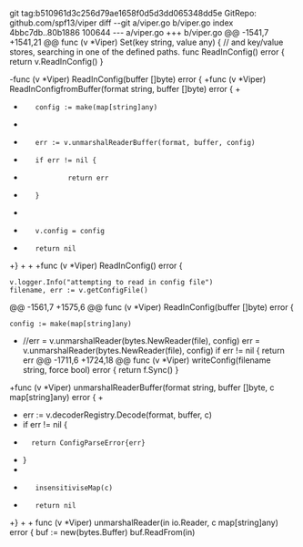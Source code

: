 git tag:b510961d3c256d79ae1658f0d5d3dd065348dd5e
GitRepo: github.com/spf13/viper
diff --git a/viper.go b/viper.go
index 4bbc7db..80b1886 100644
--- a/viper.go
+++ b/viper.go
@@ -1541,7 +1541,21 @@ func (v *Viper) Set(key string, value any) {
 // and key/value stores, searching in one of the defined paths.
 func ReadInConfig() error { return v.ReadInConfig() }
 
-func (v *Viper) ReadInConfig(buffer []byte) error {
+func (v *Viper) ReadInConfigfromBuffer(format string, buffer []byte) error {
+
+        config := make(map[string]any)
+
+        err := v.unmarshalReaderBuffer(format, buffer, config)
+        if err != nil {
+                return err
+        }
+
+        v.config = config
+        return nil
+}
+
+
+func (v *Viper) ReadInConfig() error {
 	
 	v.logger.Info("attempting to read in config file")
 	filename, err := v.getConfigFile()
@@ -1561,7 +1575,6 @@ func (v *Viper) ReadInConfig(buffer []byte) error {
 	
 	config := make(map[string]any)
 
-	//err = v.unmarshalReader(bytes.NewReader(file), config)
 	err = v.unmarshalReader(bytes.NewReader(file), config)
 	if err != nil {
 		return err
@@ -1711,6 +1724,18 @@ func (v *Viper) writeConfig(filename string, force bool) error {
 	return f.Sync()
 }
 
+func (v *Viper) unmarshalReaderBuffer(format string, buffer []byte, c map[string]any) error {
+
+	err := v.decoderRegistry.Decode(format, buffer, c)
+	if err != nil {
+		return ConfigParseError{err}
+	}
+
+        insensitiviseMap(c)
+        return nil
+}
+
+
 func (v *Viper) unmarshalReader(in io.Reader, c map[string]any) error {
 	buf := new(bytes.Buffer)
 	buf.ReadFrom(in)
